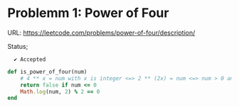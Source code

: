 # Problemm 1: Power of Four

URL: https://leetcode.com/problems/power-of-four/description/

Status;
```
  ✔ Accepted
```

```ruby
def is_power_of_four(num)
    # 4 ** x = num with x is integer <=> 2 ** (2x) = num <=> num > 0 and 2x = log(num, 2)
    return false if num <= 0
    Math.log(num, 2) % 2 == 0
end
```
